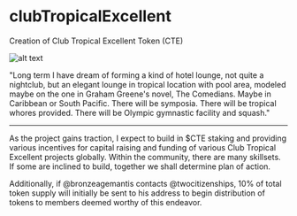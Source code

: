# clubTropicalExcellent 

Creation of Club Tropical Excellent Token (CTE)

![alt text](https://github.com/twocitizenships/clubTropicalExcellent-ERC20/blob/main/CTEPalm.png?raw=true)

"Long term I have dream of forming a kind of hotel lounge, not quite a nightclub, but an elegant lounge in tropical location with pool area, modeled maybe on the one in Graham Greene's novel, The Comedians.  Maybe in Caribbean or South Pacific.  There will be symposia.  There will be tropical whores provided. There will be Olympic gymnastic facility and squash."

_________________

As the project gains traction, I expect to build in $CTE staking and providing various incentives for capital raising and funding of various Club Tropical Excellent projects globally.  Within the community, there are many skillsets.  If some are inclined to build, together we shall determine plan of action.

Additionally, if @bronzeagemantis contacts @twocitizenships, 10% of total token supply will initially be sent to his address to begin distribution of tokens to members deemed worthy of this endeavor.
